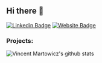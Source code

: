 ## Hi there 👋

<!--
**vmartowicz/vmartowicz** is a ✨ _special_ ✨ repository because its `README.md` (this file) appears on your GitHub profile.

Here are some ideas to get you started:

- 🔭 I’m currently working on ...
- 🌱 I’m currently learning ...
- 👯 I’m looking to collaborate on ...
- 🤔 I’m looking for help with ...
- 💬 Ask me about ...
- 📫 How to reach me: ...
- 😄 Pronouns: ...
- ⚡ Fun fact: ...
-->


[![Linkedin Badge](https://img.shields.io/badge/-Vincent%20Martowicz-0e76a8?style=flat-square&logo=Linkedin&logoColor=white)](https://linkedin.com/in/vincentmartowicz/)
[![Website Badge](https://img.shields.io/badge/My%20Portfolio-3b5998?style=flat-square&logo=google-chrome&logoColor=white)](https://www.vincent-martowicz.fr/portfolio)
<br/>

### Projects:

![Vincent Martowicz's github stats](https://github-readme-stats.vercel.app/api?username=vmartowicz&count_private=true&hide=contribs&theme=tokyonight)
